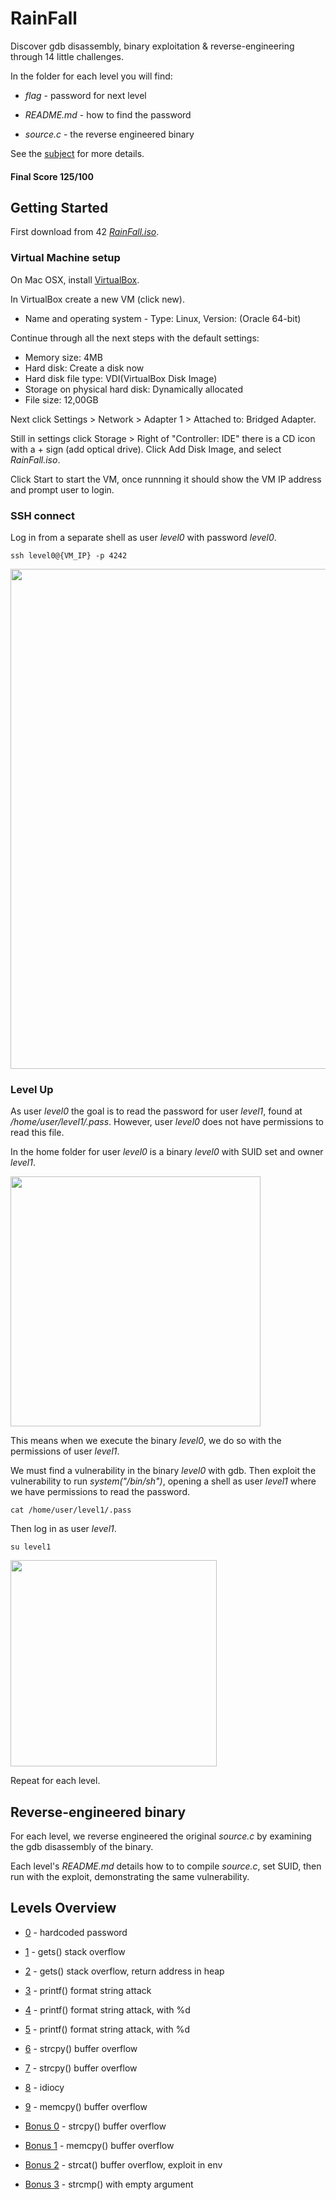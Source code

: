 # RainFall

Discover gdb disassembly, binary exploitation & reverse-engineering through 14 little challenges.

In the folder for each level you will find:

* *flag* - password for next level

* *README.md* - how to find the password

* *source.c* - the reverse engineered binary

See the [subject](https://github.com/anyashuka/Rainfall/blob/master/subject.pdf) for more details.

#### Final Score 125/100


## Getting Started

First download from 42 [*RainFall.iso*](https://projects.intra.42.fr/uploads/document/document/2087/RainFall.iso).

### Virtual Machine setup

On Mac OSX, install [VirtualBox](https://www.virtualbox.org/).

In VirtualBox create a new VM (click new).

* Name and operating system - Type: Linux, Version: (Oracle 64-bit)

Continue through all the next steps with the default settings:

* Memory size: 4MB
* Hard disk: Create a disk now
* Hard disk file type: VDI(VirtualBox Disk Image)
* Storage on physical hard disk: Dynamically allocated
* File size: 12,00GB

Next click Settings > Network > Adapter 1 > Attached to: Bridged Adapter.

Still in settings click Storage > Right of "Controller: IDE" there is a CD icon with a + sign (add optical drive).
Click Add Disk Image, and select *RainFall.iso*.

Click Start to start the VM, once runnning it should show the VM IP address and prompt user to login.

### SSH connect

Log in from a separate shell as user *level0* with password *level0*.

```ssh level0@{VM_IP} -p 4242```

<img src="https://github.com/anyashuka/Rainfall/blob/master/img/ssh.png" width="800">

### Level Up

As user *level0* the goal is to read the password for user *level1*, found at */home/user/level1/.pass*. However, user *level0* does not have permissions to read this file.

In the home folder for user *level0* is a binary *level0* with SUID set and owner *level1*.

<img src="https://github.com/anyashuka/Rainfall/blob/master/img/suid.png" width="400">

This means when we execute the binary *level0*, we do so with the permissions of user *level1*.

We must find a vulnerability in the binary *level0* with gdb. Then exploit the vulnerability to run *system("/bin/sh")*, opening a shell as user *level1* where we have permissions to read the password.

```cat /home/user/level1/.pass```

Then log in as user *level1*.

```su level1```

<img src="https://github.com/anyashuka/Rainfall/blob/master/img/su.png" width="330">

Repeat for each level.


## Reverse-engineered binary

For each level, we reverse engineered the original *source.c* by examining the gdb disassembly of the binary.

Each level's *README.md* details how to to compile *source.c*, set SUID, then run with the exploit, demonstrating the same vulnerability.


## Levels Overview

* [0](https://github.com/anyashuka/Rainfall/tree/master/level0) - hardcoded password

* [1](https://github.com/anyashuka/Rainfall/tree/master/level1) - gets() stack overflow

* [2](https://github.com/anyashuka/Rainfall/tree/master/level2) - gets() stack overflow, return address in heap

* [3](https://github.com/anyashuka/Rainfall/tree/master/level3) - printf() format string attack

* [4](https://github.com/anyashuka/Rainfall/tree/master/level4) - printf() format string attack, with %d

* [5](https://github.com/anyashuka/Rainfall/tree/master/level5) - printf() format string attack, with %d

* [6](https://github.com/anyashuka/Rainfall/tree/master/level6) - strcpy() buffer overflow

* [7](https://github.com/anyashuka/Rainfall/tree/master/level7) - strcpy() buffer overflow

* [8](https://github.com/anyashuka/Rainfall/tree/master/level8) - idiocy

* [9](https://github.com/anyashuka/Rainfall/tree/master/level9) - memcpy() buffer overflow

* [Bonus 0](https://github.com/anyashuka/Rainfall/tree/master/bonus0) - strcpy() buffer overflow

* [Bonus 1](https://github.com/anyashuka/Rainfall/tree/master/bonus1) - memcpy() buffer overflow

* [Bonus 2](https://github.com/anyashuka/Rainfall/tree/master/bonus2) - strcat() buffer overflow, exploit in env

* [Bonus 3](https://github.com/anyashuka/Rainfall/tree/master/bonus3) - strcmp() with empty argument
